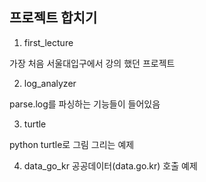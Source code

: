 ## 프로젝트 합치기

1. first_lecture

가장 처음 서울대입구에서 강의 했던 프로젝트

2. log_analyzer

parse.log를 파싱하는 기능들이 들어있음


3. turtle

python turtle로 그림 그리는 예제

4. data_go_kr 
공공데이터(data.go.kr) 호출 예제